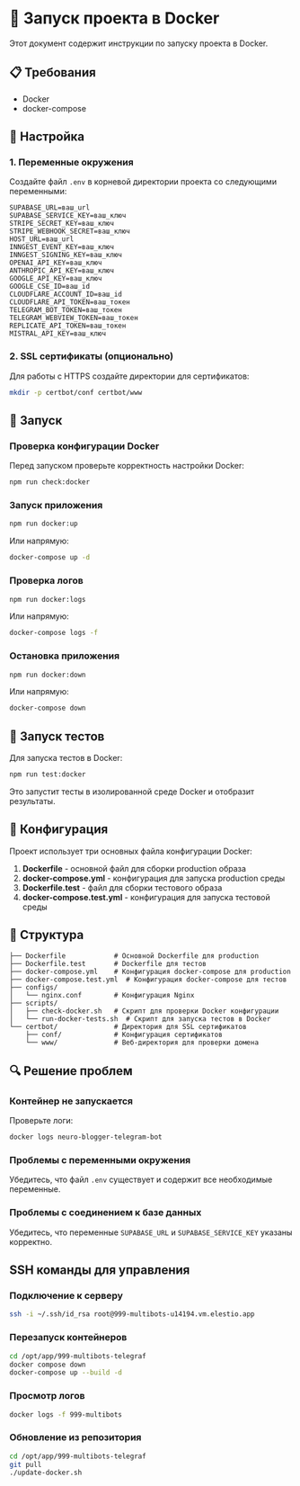 # 🐳 Запуск проекта в Docker

Этот документ содержит инструкции по запуску проекта в Docker.

## 📋 Требования

- Docker
- docker-compose

## 🔧 Настройка

### 1. Переменные окружения

Создайте файл `.env` в корневой директории проекта со следующими переменными:

```
SUPABASE_URL=ваш_url
SUPABASE_SERVICE_KEY=ваш_ключ
STRIPE_SECRET_KEY=ваш_ключ
STRIPE_WEBHOOK_SECRET=ваш_ключ
HOST_URL=ваш_url
INNGEST_EVENT_KEY=ваш_ключ
INNGEST_SIGNING_KEY=ваш_ключ
OPENAI_API_KEY=ваш_ключ
ANTHROPIC_API_KEY=ваш_ключ
GOOGLE_API_KEY=ваш_ключ
GOOGLE_CSE_ID=ваш_id
CLOUDFLARE_ACCOUNT_ID=ваш_id
CLOUDFLARE_API_TOKEN=ваш_токен
TELEGRAM_BOT_TOKEN=ваш_токен
TELEGRAM_WEBVIEW_TOKEN=ваш_токен
REPLICATE_API_TOKEN=ваш_токен
MISTRAL_API_KEY=ваш_ключ
```

### 2. SSL сертификаты (опционально)

Для работы с HTTPS создайте директории для сертификатов:

```bash
mkdir -p certbot/conf certbot/www
```

## 🚀 Запуск

### Проверка конфигурации Docker

Перед запуском проверьте корректность настройки Docker:

```bash
npm run check:docker
```

### Запуск приложения

```bash
npm run docker:up
```

Или напрямую:

```bash
docker-compose up -d
```

### Проверка логов

```bash
npm run docker:logs
```

Или напрямую:

```bash
docker-compose logs -f
```

### Остановка приложения

```bash
npm run docker:down
```

Или напрямую:

```bash
docker-compose down
```

## 🧪 Запуск тестов

Для запуска тестов в Docker:

```bash
npm run test:docker
```

Это запустит тесты в изолированной среде Docker и отобразит результаты.

## 🔧 Конфигурация

Проект использует три основных файла конфигурации Docker:

1. **Dockerfile** - основной файл для сборки production образа
2. **docker-compose.yml** - конфигурация для запуска production среды
3. **Dockerfile.test** - файл для сборки тестового образа
4. **docker-compose.test.yml** - конфигурация для запуска тестовой среды

## 📁 Структура

```
├── Dockerfile            # Основной Dockerfile для production
├── Dockerfile.test       # Dockerfile для тестов
├── docker-compose.yml    # Конфигурация docker-compose для production
├── docker-compose.test.yml  # Конфигурация docker-compose для тестов
├── configs/
│   └── nginx.conf        # Конфигурация Nginx
├── scripts/
│   ├── check-docker.sh   # Скрипт для проверки Docker конфигурации
│   └── run-docker-tests.sh  # Скрипт для запуска тестов в Docker
└── certbot/              # Директория для SSL сертификатов
    ├── conf/             # Конфигурация сертификатов
    └── www/              # Веб-директория для проверки домена
```

## 🔍 Решение проблем

### Контейнер не запускается

Проверьте логи:

```bash
docker logs neuro-blogger-telegram-bot
```

### Проблемы с переменными окружения

Убедитесь, что файл `.env` существует и содержит все необходимые переменные.

### Проблемы с соединением к базе данных

Убедитесь, что переменные `SUPABASE_URL` и `SUPABASE_SERVICE_KEY` указаны корректно.

## SSH команды для управления

### Подключение к серверу

```bash
ssh -i ~/.ssh/id_rsa root@999-multibots-u14194.vm.elestio.app
```

### Перезапуск контейнеров

```bash
cd /opt/app/999-multibots-telegraf
docker compose down
docker-compose up --build -d
```

### Просмотр логов

```bash
docker logs -f 999-multibots
```

### Обновление из репозитория

```bash
cd /opt/app/999-multibots-telegraf
git pull
./update-docker.sh
```